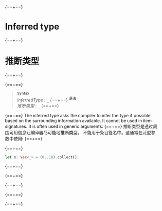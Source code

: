 {==+==}
# Inferred type
{==+==}
# 推断类型
{==+==}


{==+==}
> **<sup>Syntax</sup>**\
> _InferredType_ : `_`
{==+==}
> **<sup>语法</sup>**\
> _推断类型_ : `_`
{==+==}


{==+==}
The inferred type asks the compiler to infer the type if possible based on the
surrounding information available. It cannot be used in item signatures. It is
often used in generic arguments:
{==+==}
推断类型是通过周围可用信息让编译器尽可能地推断类型。
不能用于条目签名中。这通常在泛型参数中使用:
{==+==}


{==+==}
```rust
let x: Vec<_> = (0..10).collect();
```
{==+==}

{==+==}


{==+==}
<!--
  What else should be said here?
  The only documentation I am aware of is https://rustc-dev-guide.rust-lang.org/type-inference.html
  There should be a broader discussion of type inference somewhere.
-->
{==+==}

{==+==}